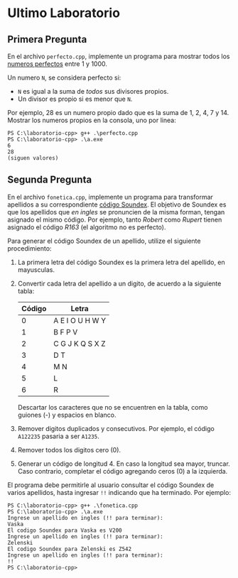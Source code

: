 # Ultimo Laboratorio

## Primera Pregunta

En el archivo `perfecto.cpp`, implemente un programa para mostrar todos los [numeros perfectos](https://es.wikipedia.org/wiki/N%C3%BAmero_perfecto) entre 1 y 1000.

Un numero `N`, se considera perfecto si:

* `N` es igual a la suma de *todos* sus divisores propios.
* Un divisor es propio si es menor que `N`.

Por ejemplo, 28 es un numero propio dado 
que es la suma de 1, 2, 4, 7 y 14.
Mostrar los numeros propios en la consola,
uno por linea:

```commandline
PS C:\laboratorio-cpp> g++ .\perfecto.cpp
PS C:\laboratorio-cpp> .\a.exe
6
28 
(siguen valores)
```

## Segunda Pregunta

En el archivo `fonetica.cpp`, implemente un programa para transformar apellidos a su 
correspondiente [código Soundex](https://en.wikipedia.org/wiki/Soundex).
El objetivo de Soundex es que los apellidos que 
*en ingles* se pronuncien de la misma forman, tengan asignado el mismo código.
Por ejemplo, tanto *Robert* como *Rupert* tienen
asignado el código *R163* (el algoritmo no es perfecto).

Para generar el código Soundex de un apellido, utilize el siguiente procedimiento:

1. La primera letra del código Soundex es la primera letra del apellido, en mayusculas.

2. Convertir cada letra del apellido a un digito, de acuerdo a la siguiente
tabla:

    |Código| Letra         |
    | ----| ----------------|
    | 0   | A E I O U H W Y |
    | 1   |  B F P V        |
    | 2   |  C G J K Q S X Z|
    | 3   |  D T            |
    | 4   |  M N            |
    | 5   |  L              |
    | 6   |  R              |

    Descartar los caracteres que no se encuentren en la tabla, como guiones (-) y espacios en blanco.

3. Remover digitos duplicados y consecutivos. Por ejemplo, el código `A122235` pasaria a ser 
`A1235`.

4. Remover todos los digitos cero (0).

5. Generar un código de longitud 4. En caso la longitud sea mayor, truncar. Caso contrario,
completar el código agregando ceros (0) 
a la izquierda.

El programa debe permitirle al usuario consultar el código Soundex de varios apellidos,
hasta ingresar `!!` indicando que ha terminado.
Por ejemplo:

```commandline
PS C:\laboratorio-cpp> g++ .\fonetica.cpp
PS C:\laboratorio-cpp> .\a.exe
Ingrese un apellido en ingles (!! para terminar): 
Vaska
El codigo Soundex para Vaska es V200
Ingrese un apellido en ingles (!! para terminar): 
Zelenski
El codigo Soundex para Zelenski es Z542
Ingrese un apellido en ingles (!! para terminar): 
!!
PS C:\laboratorio-cpp> 
```

